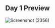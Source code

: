 <h2>Day 1 Preview</h2>

![Screenshot (2356)](https://github.com/tusquake/SAPUI5-walkthrough/assets/77339749/3a4c6a60-d07d-4735-a4e2-7df9e63da8c0)
